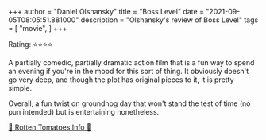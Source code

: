+++
author = "Daniel Olshansky"
title = "Boss Level"
date = "2021-09-05T08:05:51.881000"
description = "Olshansky's review of Boss Level"
tags = [
    "movie",
]
+++

Rating: ⭐⭐⭐⭐

A partially comedic, partially dramatic action film that is a fun way to spend an evening if you're in the mood for this sort of thing. It obviously doesn't go very deep, and though the plot has original pieces to it, it is pretty simple.

Overall, a fun twist on groundhog day that won't stand the test of time (no pun intended) but is entertaining nonetheless.

[🍅 Rotten Tomatoes Info 🍅](https://www.rottentomatoes.com//m/boss_level)
